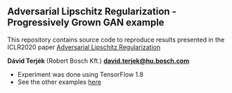 ## Adversarial Lipschitz Regularization - Progressively Grown GAN example

This repository contains source code to reproduce results presented in the ICLR2020 paper [Adversarial Lipschitz Regularization](https://openreview.net/forum?id=Bke_DertPB)

**Dávid Terjék** (Robert Bosch Kft.) **[david.terjek@hu.bosch.com](mailto:david.terjek@hu.bosch.com)**

* Experiment was done using TensorFlow 1.8
* See the other examples [here](https://github.com/dterjek/adversarial_lipschitz_regularization)
